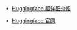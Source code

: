 
- [Huggingface 超详细介绍](https://zhuanlan.zhihu.com/p/535100411)

- [Huggingface 官网](https://huggingface.co/)

